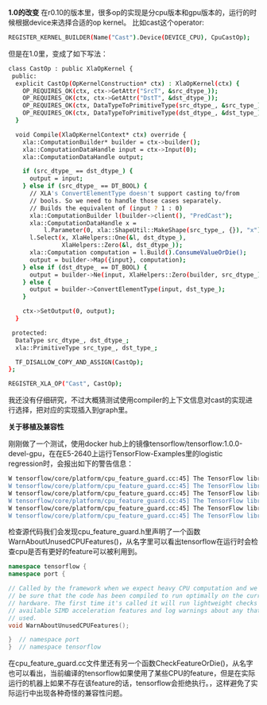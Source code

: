 
**1.0的改变**
在r0.10的版本里，很多op的实现是分cpu版本和gpu版本的，运行的时候根据device来选择合适的op kernel。
比如cast这个operator:

```sh
REGISTER_KERNEL_BUILDER(Name("Cast").Device(DEVICE_CPU), CpuCastOp);
````
但是在1.0里，变成了如下写法：

```sh
class CastOp : public XlaOpKernel {
 public:
  explicit CastOp(OpKernelConstruction* ctx) : XlaOpKernel(ctx) {
    OP_REQUIRES_OK(ctx, ctx->GetAttr("SrcT", &src_dtype_));
    OP_REQUIRES_OK(ctx, ctx->GetAttr("DstT", &dst_dtype_));
    OP_REQUIRES_OK(ctx, DataTypeToPrimitiveType(src_dtype_, &src_type_));
    OP_REQUIRES_OK(ctx, DataTypeToPrimitiveType(dst_dtype_, &dst_type_));
  }

  void Compile(XlaOpKernelContext* ctx) override {
    xla::ComputationBuilder* builder = ctx->builder();
    xla::ComputationDataHandle input = ctx->Input(0);
    xla::ComputationDataHandle output;

    if (src_dtype_ == dst_dtype_) {
      output = input;
    } else if (src_dtype_ == DT_BOOL) {
      // XLA's ConvertElementType doesn't support casting to/from
      // bools. So we need to handle those cases separately.
      // Builds the equivalent of (input ? 1 : 0)
      xla::ComputationBuilder l(builder->client(), "PredCast");
      xla::ComputationDataHandle x =
          l.Parameter(0, xla::ShapeUtil::MakeShape(src_type_, {}), "x");
      l.Select(x, XlaHelpers::One(&l, dst_dtype_),
               XlaHelpers::Zero(&l, dst_dtype_));
      xla::Computation computation = l.Build().ConsumeValueOrDie();
      output = builder->Map({input}, computation);
    } else if (dst_dtype_ == DT_BOOL) {
      output = builder->Ne(input, XlaHelpers::Zero(builder, src_dtype_));
    } else {
      output = builder->ConvertElementType(input, dst_type_);
    }

    ctx->SetOutput(0, output);
  }

 protected:
  DataType src_dtype_, dst_dtype_;
  xla::PrimitiveType src_type_, dst_type_;

  TF_DISALLOW_COPY_AND_ASSIGN(CastOp);
};

REGISTER_XLA_OP("Cast", CastOp);
````
我还没有仔细研究，不过大概猜测试使用compiler的上下文信息对cast的实现进行选择，把对应的实现插入到graph里。

**关于移植及兼容性**

刚刚做了一个测试，使用docker hub上的镜像tensorflow/tensorflow:1.0.0-devel-gpu，在在E5-2640上运行TensorFlow-Examples里的logistic regression时，会报出如下的警告信息：
```sh
W tensorflow/core/platform/cpu_feature_guard.cc:45] The TensorFlow library wasn't compiled to use SSE3 instructions, but these are available on your machine and could speed up CPU computations.
W tensorflow/core/platform/cpu_feature_guard.cc:45] The TensorFlow library wasn't compiled to use SSE4.1 instructions, but these are available on your machine and could speed up CPU computations.
W tensorflow/core/platform/cpu_feature_guard.cc:45] The TensorFlow library wasn't compiled to use SSE4.2 instructions, but these are available on your machine and could speed up CPU computations.
W tensorflow/core/platform/cpu_feature_guard.cc:45] The TensorFlow library wasn't compiled to use AVX instructions, but these are available on your machine and could speed up CPU computations.
W tensorflow/core/platform/cpu_feature_guard.cc:45] The TensorFlow library wasn't compiled to use AVX2 instructions, but these are available on your machine and could speed up CPU computations.
W tensorflow/core/platform/cpu_feature_guard.cc:45] The TensorFlow library wasn't compiled to use FMA instructions, but these are available on your machine and could speed up CPU computations.
```

检查源代码我们会发现cpu_feature_guard.h里声明了一个函数WarnAboutUnusedCPUFeatures()，从名字里可以看出tensorflow在运行时会检查cpu是否有更好的feature可以被利用到。
```c++
namespace tensorflow {
namespace port {

// Called by the framework when we expect heavy CPU computation and we want to
// be sure that the code has been compiled to run optimally on the current
// hardware. The first time it's called it will run lightweight checks of
// available SIMD acceleration features and log warnings about any that aren't
// used.
void WarnAboutUnusedCPUFeatures();

}  // namespace port
}  // namespace tensorflow
```
在cpu_feature_guard.cc文件里还有另一个函数CheckFeatureOrDie()，从名字也可以看出，当前编译的tensorflow如果使用了某些CPU的feature，但是在实际运行的机器上如果不存在该feature的话，tensorflow会拒绝执行。，这样避免了实际运行中出现各种奇怪的兼容性问题。
